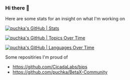 ### Hi there 👋

Here are some stats for an insight on what I'm working on

[![puchka's GitHub | Stats](https://stats.quine.sh/puchka/github?theme=dark)](https://quine.sh?utm_source=widgets&utm_campaign=puchka)

[![puchka's GitHub | Topics Over Time](https://stats.quine.sh/puchka/topics-over-time?theme=dark)](https://quine.sh?utm_source=widgets&utm_campaign=puchka)

[![puchka's GitHub | Languages Over Time](https://stats.quine.sh/puchka/languages-over-time?theme=dark)](https://quine.sh?utm_source=widgets&utm_campaign=puchka)

Some repositiries I'm proud of

- https://github.com/CicadaLabs/bips
- https://github.com/puchka/BetaX-Community

<!--
**puchka/puchka** is a ✨ _special_ ✨ repository because its `README.md` (this file) appears on your GitHub profile.

Here are some ideas to get you started:

- 🔭 I’m currently working on ...
- 🌱 I’m currently learning ...
- 👯 I’m looking to collaborate on ...
- 🤔 I’m looking for help with ...
- 💬 Ask me about ...
- 📫 How to reach me: ...
- 😄 Pronouns: ...
- ⚡ Fun fact: ...
-->
